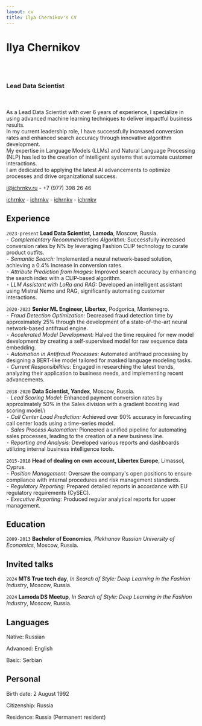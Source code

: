 ```yaml
---
layout: cv
title: Ilya Chernikov's CV
---
```

# Ilya Chernikov
<br/><br/>
### Lead Data Scientist
<br/><br/>
As a Lead Data Scientist with over 6 years of experience, I specialize in using advanced machine learning techniques to deliver impactful business results.\
In my current leadership role, I have successfully increased conversion rates and enhanced search accuracy through innovative algorithm development.\
My expertise in Language Models (LLMs) and Natural Language Processing (NLP) has led to the creation of intelligent systems that automate customer interactions.\
I am dedicated to applying the latest AI advancements to optimize processes and drive organizational success.

<a href="i@ichrnkv.ru">i@ichrnkv.ru</a> - +7 (977) 398 26 46

<div id="webaddress">
  <a href="https://github.com/ichrnkv"><i class="fa-brands fa-github"></i>ichrnkv</a> - 
  <a href="https://www.linkedin.com/in/ichrnkv"><i class="fa-brands fa-linkedin"></i>ichrnkv</a> - 
  <a href="https://www.kaggle.com/ichrnkv"><i class="fa-brands fa-kaggle"></i>ichrnkv</a> -
  <a href="https://t.me/ichrnkv"><i class="fa-brands fa-telegram"></i>ichrnkv</a> 
</div>

## Experience

`2023-present`
**Lead Data Scientist, Lamoda**, Moscow, Russia.  \
⁃ *Complementary Recommendations Algorithm:* Successfully increased conversion rates by N% by leveraging Fashion CLIP technology to curate product outfits.\
⁃ *Semantic Search:* Implemented a neural network-based solution, achieving a 0.4% increase in conversion rates.\
⁃ *Attribute Prediction from Images:* Improved search accuracy by enhancing the search index with a CLIP-based algorithm.\
⁃ *LLM Assistant with LoRa and RAG:* Developed an intelligent assistant using Mistral Nemo and RAG, significantly automating customer interactions.

`2020-2023`
**Senior ML Engineer, Libertex**, Podgorica, Montenegro.  \
⁃ *Fraud Detection Optimization:* Decreased fraud detection time by approximately 25% through the development of a state-of-the-art neural network-based antifraud engine.\
⁃ *Accelerated Model Development:* Halved the time required for new model development by creating a self-supervised model for raw sequence data embedding.\
⁃ *Automation in Antifraud Processes:* Automated antifraud processing by designing a BERT-like model tailored for masked language modeling tasks.\
⁃ *Current Responsibilities:* Engaged in researching the latest trends, analyzing their application to business needs, and implementing recent advancements.

`2018-2020`
**Data Scientist, Yandex**, Moscow, Russia.  \
⁃ *Lead Scoring Model:* Enhanced payment conversion rates by approximately 50% in the Sales division with a gradient boosting lead scoring model.\  
⁃ *Call Center Load Prediction:* Achieved over 90% accuracy in forecasting call center loads using a time-series model.\
⁃ *Sales Process Automation:* Pioneered a unified pipeline for automating sales processes, leading to the creation of a new business line.\
⁃ *Reporting and Analysis:* Developed various reports and dashboards utilizing internal business intelligence tools.

`2015-2018`
**Head of dealing on own account, Libertex Europe**, Limassol, Cyprus.  \
⁃ *Position Management:* Oversaw the company's open positions to ensure compliance with internal procedures and risk management standards.\
⁃ *Regulatory Reporting:* Prepared detailed reports in accordance with EU regulatory requirements (CySEC).\
⁃ *Executive Reporting:* Produced regular analytical reports for upper management.


## Education

`2009-2013`
**Bachelor of Economics**, *Plekhanov Russian University of Economics*, Moscow, Russia.


## Invited talks

`2024`
**MTS True tech day**, *In Search of Style: Deep Learning in the Fashion Industry*, Moscow, Russia.

`2024`
**Lamoda DS Meetup**, *In Search of Style: Deep Learning in the Fashion Industry*, Moscow, Russia.


## Languages

Native: Russian

Advanced: English

Basic: Serbian

## Personal

Birth date: 2 August 1992

Citizenship: Russia

Residence: Russia (Permanent resident)


<br/><br/><br/>
